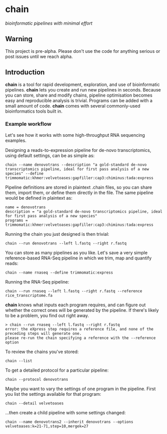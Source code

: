 chain
=====

_bioinformatic pipelines with minimal effort_

## Warning

This project is pre-alpha. Please don't use the code for anything serious or post issues until we reach alpha.

## Introduction

**chain** is a tool for rapid development, exploration, and use of bioinformatic pipelines. **chain** lets you create and run new pipelines in seconds. Because you can store, share and modify chains, pipeline optimisation becomes easy and reproducible analysis is trivial. Programs can be added with a small amount of code. **chain** comes with several commonly-used bioinformatics tools built in.

### Example workflow

Let's see how it works with some high-throughput RNA sequencing examples.

Designing a reads-to-expression pipeline for de-novo transcriptomics, using default settings, can be as simple as:

`chain --name denovotrans --description "a gold-standard de-novo transcriptomics pipeline, ideal for first pass analysis of a new species" --define trimmomatic:khmer:velvetoases:gapfiller:cap3:chiminus:tada:express`

Pipeline definitions are stored in plaintext .chain files, so you can share them, import them, or define them directly in the file. The same pipeline would be defined in plaintext as:

```
name = denovotrans
description = "a gold-standard de-novo transcriptomics pipeline, ideal for first pass analysis of a new species"
programs = trimmomatic:khmer:velvetoases:gapfiller:cap3:chiminus:tada:express
```

Running the chain you just designed is then trivial:

`chain --run denovotrans --left l.fastq --right r.fastq`

You can store as many pipelines as you like. Let's save a very simple reference-based RNA-Seq pipeline in which we trim, map and quantify reads:

`chain --name rnaseq --define trimmomatic:express`

Running the RNA-Seq pipeline:

`chain --run rnaseq --left l.fastq --right r.fastq --reference rice_transcriptome.fa`

**chain** knows what inputs each program requires, and can figure out whether the correct ones will be generated by the pipeline. If there's likely to be a problem, you find out right away.

```
> chain --run rnaseq --left l.fastq --right r.fastq
error: the eXpress step requires a reference file, and none of the preceding steps will generate one. 
please re-run the chain specifying a reference with the --reference option
```

To review the chains you've stored:

`chain --list`

To get a detailed protocol for a particular pipeline:

`chain --protocol denovotrans`

Maybe you want to vary the settings of one program in the pipeline. First you list the settings available for that program:

`chain --detail velvetoases`

...then create a child pipeline with some settings changed:

`chain --name denovotrans2 --inherit denovotrans --options velvetoases:k=21-71,step=10,mergek=27`
